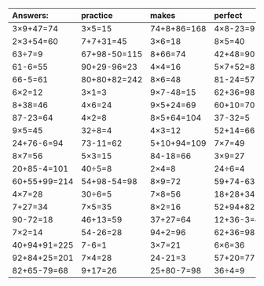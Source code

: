 | Answers: | practice | makes | perfect | ! |
| :--- | :--- | :--- | :--- | :--- |
| 3×9+47=74 | 3×5=15 | 74+8+86=168 | 4×8-23=9 | 97-52=45 | 
| 2×3+54=60 | 7+7+31=45 | 3×6=18 | 8×5=40 | 16+79+17=112 | 
| 63÷7=9 | 67+98-50=115 | 8+66=74 | 42+48=90 | 7×6=42 | 
| 61-6=55 | 90+29-96=23 | 4×4=16 | 5×7+52=87 | 8×3=24 | 
| 66-5=61 | 80+80+82=242 | 8×6=48 | 81-24=57 | 3+40=43 | 
| 6×2=12 | 3×1=3 | 9×7-48=15 | 62+36=98 | 49+37=86 | 
| 8+38=46 | 4×6=24 | 9×5+24=69 | 60+10=70 | 55+89+29=173 | 
| 87-23=64 | 4×2=8 | 8×5+64=104 | 37-32=5 | 2×5+99=109 | 
| 9×5=45 | 32÷8=4 | 4×3=12 | 52+14=66 | 9×9=81 | 
| 24+76-6=94 | 73-11=62 | 5+10+94=109 | 7×7=49 | 90+11-86=15 | 
| 8×7=56 | 5×3=15 | 84-18=66 | 3×9=27 | 16÷8=2 | 
| 20+85-4=101 | 40÷5=8 | 2×4=8 | 24÷6=4 | 21+33=54 | 
| 60+55+99=214 | 54+98-54=98 | 8×9=72 | 59+74-63=70 | 78+17+17=112 | 
| 4×7=28 | 30÷6=5 | 7×8=56 | 18+28+34=80 | 36-20=16 | 
| 7+27=34 | 7×5=35 | 8×2=16 | 52+94+82=228 | 4×5=20 | 
| 90-72=18 | 46+13=59 | 37+27=64 | 12+36-3=45 | 43+47+70=160 | 
| 7×2=14 | 54-26=28 | 94+2=96 | 62+36=98 | 2×8=16 | 
| 40+94+91=225 | 7-6=1 | 3×7=21 | 6×6=36 | 92-25=67 | 
| 92+84+25=201 | 7×4=28 | 24-21=3 | 57+20=77 | 21÷7=3 | 
| 82+65-79=68 | 9+17=26 | 25+80-7=98 | 36÷4=9 | 90-63=27 | 
